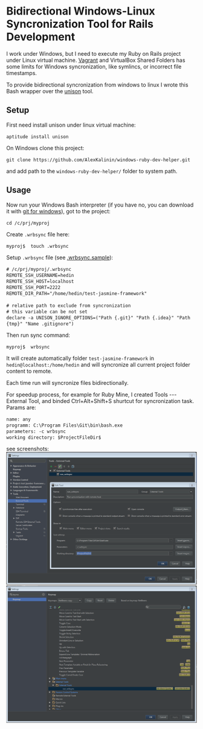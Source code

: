 # Bidirectional Windows-Linux Syncronization Tool for Rails Development
I work under Windows, but I need to execute my Ruby on Rails project under Linux virtual machine. [Vagrant](https://www.vagrantup.com/) and VirtualBox Shared Folders has some limits for Windows syncronization, like symlincs, or incorrect file timestamps.


To provide bidirectional syncronization from windows to linux I wrote this Bash wrapper over the [unison](https://www.cis.upenn.edu/~bcpierce/unison/) tool. 

## Setup

First need install unison under linux virtual machine:
```
aptitude install unison
```

On Windows clone this project:
```
git clone https://github.com/AlexKalinin/windows-ruby-dev-helper.git
```

and add path to the `windows-ruby-dev-helper/` folder to system path.

## Usage

Now run your Windows Bash interpreter (if you have no, you can download it with [git for windows](https://git-scm.com/download/win)), got to the project:
```
cd /c/prj/myproj
```

Create `.wrbsync` file here:
```
myproj$  touch .wrbsync
```

Setup `.wrbsync` file (see [.wrbsync.sample](https://github.com/AlexKalinin/windows-ruby-dev-helper/blob/master/.wrbsync.sample)): 
```
# /c/prj/myproj/.wrbsync
REMOTE_SSH_USERNAME=hedin
REMOTE_SSH_HOST=localhost
REMOTE_SSH_PORT=2222
REMOTE_DIR_PATH="/home/hedin/test-jasmine-framework"

# relative path to exclude from syncronization 
# this variable can be not set
declare -a UNISON_IGNORE_OPTIONS=("Path {.git}" "Path {.idea}" "Path {tmp}" "Name .gitignore")
```

Then run sync command:
```
myproj$  wrbsync
```

It will create automatically folder `test-jasmine-framework` in `hedin@localhost:/home/hedin` and will syncronize all current project folder content to remote.

Each time run will syncronize files bidirectionally.

For speedup process, for example for Ruby Mine, I created Tools --- External Tool, and binded Ctrl+Alt+Shift+S shurtcut for syncronization task. Params are:
```
name: any
programm: C:\Program Files\Git\bin\bash.exe
parameters: -c wrbsync
working directory: $ProjectFileDir$
```

see screenshots:
![](ext_tool1.png)
![](ext_tool2.png)




